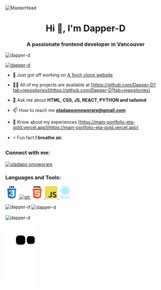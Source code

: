 ![MasterHead ](https://external-content.duckduckgo.com/iu/?u=https%3A%2F%2Fksr-ugc.imgix.net%2Fassets%2F025%2F524%2F780%2Fd9d00ec4b02230bc0d5860539ae0cb96_original.gif%3Fixlib%3Drb-2.1.0%26w%3D680%26fit%3Dmax%26v%3D1560858868%26auto%3Dformat%26gif-q%3D50%26q%3D92%26s%3D1800df9f332de6bb3bbfefa2e7f5e769&f=1&nofb=1&ipt=315d55606cfaa264a754ade1d66be6481e465cecf0d612a7cf5e832e5061f751&ipo=images)

<h1 align="center">Hi 👋, I'm Dapper-D</h1>
<h3 align="center">A passionate frontend developer in Vancouver</h3>

<p align="left"> <img src="https://komarev.com/ghpvc/?username=dapper-d&label=Profile%20views&color=0e75b6&style=plastic" alt="dapper-d" /> </p>

<p align="left"> <a href="https://github.com/ryo-ma/github-profile-trophy"><img src="https://github-profile-trophy.vercel.app/?username=dapper-d" alt="dapper-d" /></a> </p>

- 🔭 Just got off working on [A 1inch clone website](https://github.com/Dapper-D/1inch-clone)

- 👨‍💻 All of my projects are available at [https://github.com/Dapper-D?tab=repositories](https://github.com/Dapper-D?tab=repositories)

- 💬 Ask me about **HTML, CSS, JS, REACT, PYTHON and tailwind**

- 📫 How to reach me **oladapoomoworare@gmail.com**

- 📄 Know about my experiences [https://main-portfolio-eta-gold.vercel.app](https://main-portfolio-eta-gold.vercel.app)

- ⚡ Fun fact **I breathe air.**

<h3 align="left">Connect with me:</h3>
<p align="left">
<a href="www.linkedin.com/in/xander-omo-1b93aa18b" target="blank"><img align="center" src="https://raw.githubusercontent.com/rahuldkjain/github-profile-readme-generator/master/src/images/icons/Social/linked-in-alt.svg" alt="oladapo omoworare" height="30" width="40" /></a>
</p>

<h3 align="left">Languages and Tools:</h3>
<p align="left"> <a href="https://www.w3schools.com/css/" target="_blank" rel="noreferrer"> <img src="https://raw.githubusercontent.com/devicons/devicon/master/icons/css3/css3-original-wordmark.svg" alt="css3" width="40" height="40"/> </a> <a href="https://git-scm.com/" target="_blank" rel="noreferrer"> <img src="https://www.vectorlogo.zone/logos/git-scm/git-scm-icon.svg" alt="git" width="40" height="40"/> </a> <a href="https://www.w3.org/html/" target="_blank" rel="noreferrer"> <img src="https://raw.githubusercontent.com/devicons/devicon/master/icons/html5/html5-original-wordmark.svg" alt="html5" width="40" height="40"/> </a> <a href="https://developer.mozilla.org/en-US/docs/Web/JavaScript" target="_blank" rel="noreferrer"> <img src="https://raw.githubusercontent.com/devicons/devicon/master/icons/javascript/javascript-original.svg" alt="javascript" width="40" height="40"/> </a> <a href="https://reactjs.org/" target="_blank" rel="noreferrer"> <img src="https://raw.githubusercontent.com/devicons/devicon/master/icons/react/react-original-wordmark.svg" alt="react" width="40" height="40"/> </a> </p>

<p><img align="left" src="https://github-readme-stats.vercel.app/api/top-langs?username=dapper-d&show_icons=true&theme=dracula&locale=en&layout=compact" alt="dapper-d" /></p>

<p>&nbsp;<img align="center" src="https://github-readme-stats.vercel.app/api?username=dapper-d&show_icons=true&theme=dracula&locale=en" alt="dapper-d" /></p>

<p><img align="center" src="https://github-readme-streak-stats.herokuapp.com/?user=dapper-d&" alt="dapper-d" /></p>
 
![Snake animation](https://github.com/Dapper-D/Dapper-D/blob/output/github-contribution-grid-snake.svg)
